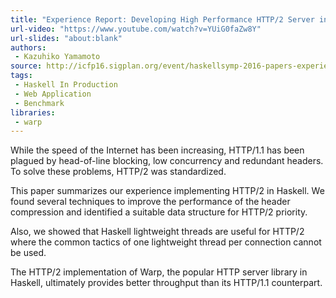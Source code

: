 ```yaml
---
title: "Experience Report: Developing High Performance HTTP/2 Server in Haskell"
url-video: "https://www.youtube.com/watch?v=YUiG0faZw8Y"
url-slides: "about:blank"
authors:
 - Kazuhiko Yamamoto
source: http://icfp16.sigplan.org/event/haskellsymp-2016-papers-experience-report-developing-high-performance-http-2-server-in-haskell
tags:
 - Haskell In Production
 - Web Application
 - Benchmark
libraries:
 - warp
---
```


While the speed of the Internet has been increasing,
HTTP/1.1 has been plagued by
head-of-line blocking, low concurrency and redundant headers.
To solve these problems, HTTP/2 was standardized.

This paper summarizes our experience implementing HTTP/2 in Haskell.
We found several techniques to improve the performance of
the header compression
and identified a suitable data structure for HTTP/2 priority.

Also, we showed that Haskell lightweight threads
are useful for HTTP/2 where
the common tactics of one lightweight thread per connection cannot be used.

The HTTP/2 implementation of Warp,
the popular HTTP server library in Haskell,
ultimately provides better throughput than its HTTP/1.1 counterpart.
